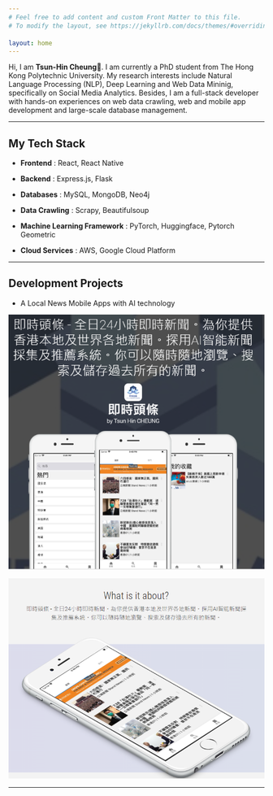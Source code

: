 ```yaml
---
# Feel free to add content and custom Front Matter to this file.
# To modify the layout, see https://jekyllrb.com/docs/themes/#overriding-theme-defaults

layout: home
---
```


Hi, I am **Tsun-Hin Cheung**👋. I am currently a PhD student from The Hong Kong Polytechnic University. My research interests include Natural Language Processing (NLP), Deep Learning and Web Data Mininig, specifically on Social Media Analytics. Besides, I am a full-stack developer with hands-on experiences on web data crawling, web and mobile app development and large-scale database management.

------

## My Tech Stack

- **Frontend** : React, React Native

- **Backend** : Express.js, Flask

- **Databases**  : MySQL, MongoDB, Neo4j

- **Data Crawling** : Scrapy, Beautifulsoup

- **Machine Learning Framework** : PyTorch, Huggingface, Pytorch Geometric

- **Cloud Services** : AWS, Google Cloud Platform

------

## Development Projects

- A Local News Mobile Apps with AI technology

![](assets/a1.PNG?raw=true)

![](assets/a2.PNG?raw=true)

------



